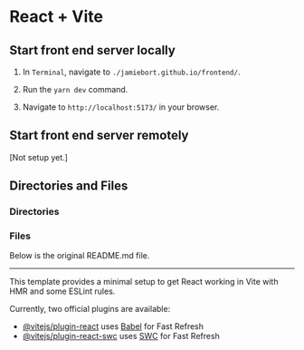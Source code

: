 # React + Vite

## Start front end server locally

1. In `Terminal`, navigate to `./jamiebort.github.io/frontend/`.

2. Run the `yarn dev` command.

3. Navigate to `http://localhost:5173/` in your browser.

## Start front end server remotely

[Not setup yet.]

## Directories and Files

### Directories

### Files

Below is the original README.md file.

---

This template provides a minimal setup to get React working in Vite with HMR and some ESLint rules.

Currently, two official plugins are available:

- [@vitejs/plugin-react](https://github.com/vitejs/vite-plugin-react/blob/main/packages/plugin-react/README.md) uses [Babel](https://babeljs.io/) for Fast Refresh
- [@vitejs/plugin-react-swc](https://github.com/vitejs/vite-plugin-react-swc) uses [SWC](https://swc.rs/) for Fast Refresh
